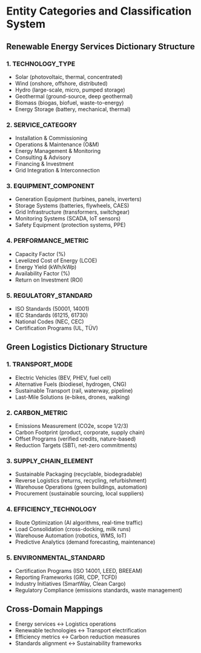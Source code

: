 # Entity Categories and Classification System

## Renewable Energy Services Dictionary Structure

### 1. TECHNOLOGY_TYPE
- Solar (photovoltaic, thermal, concentrated)
- Wind (onshore, offshore, distributed)
- Hydro (large-scale, micro, pumped storage)
- Geothermal (ground-source, deep geothermal)
- Biomass (biogas, biofuel, waste-to-energy)
- Energy Storage (battery, mechanical, thermal)

### 2. SERVICE_CATEGORY
- Installation & Commissioning
- Operations & Maintenance (O&M)
- Energy Management & Monitoring
- Consulting & Advisory
- Financing & Investment
- Grid Integration & Interconnection

### 3. EQUIPMENT_COMPONENT
- Generation Equipment (turbines, panels, inverters)
- Storage Systems (batteries, flywheels, CAES)
- Grid Infrastructure (transformers, switchgear)
- Monitoring Systems (SCADA, IoT sensors)
- Safety Equipment (protection systems, PPE)

### 4. PERFORMANCE_METRIC
- Capacity Factor (%)
- Levelized Cost of Energy (LCOE)
- Energy Yield (kWh/kWp)
- Availability Factor (%)
- Return on Investment (ROI)

### 5. REGULATORY_STANDARD
- ISO Standards (50001, 14001)
- IEC Standards (61215, 61730)
- National Codes (NEC, CEC)
- Certification Programs (UL, TÜV)

## Green Logistics Dictionary Structure

### 1. TRANSPORT_MODE
- Electric Vehicles (BEV, PHEV, fuel cell)
- Alternative Fuels (biodiesel, hydrogen, CNG)
- Sustainable Transport (rail, waterway, pipeline)
- Last-Mile Solutions (e-bikes, drones, walking)

### 2. CARBON_METRIC
- Emissions Measurement (CO2e, scope 1/2/3)
- Carbon Footprint (product, corporate, supply chain)
- Offset Programs (verified credits, nature-based)
- Reduction Targets (SBTi, net-zero commitments)

### 3. SUPPLY_CHAIN_ELEMENT
- Sustainable Packaging (recyclable, biodegradable)
- Reverse Logistics (returns, recycling, refurbishment)
- Warehouse Operations (green buildings, automation)
- Procurement (sustainable sourcing, local suppliers)

### 4. EFFICIENCY_TECHNOLOGY
- Route Optimization (AI algorithms, real-time traffic)
- Load Consolidation (cross-docking, milk runs)
- Warehouse Automation (robotics, WMS, IoT)
- Predictive Analytics (demand forecasting, maintenance)

### 5. ENVIRONMENTAL_STANDARD
- Certification Programs (ISO 14001, LEED, BREEAM)
- Reporting Frameworks (GRI, CDP, TCFD)
- Industry Initiatives (SmartWay, Clean Cargo)
- Regulatory Compliance (emissions standards, waste management)

## Cross-Domain Mappings
- Energy services ↔ Logistics operations
- Renewable technologies ↔ Transport electrification  
- Efficiency metrics ↔ Carbon reduction measures
- Standards alignment ↔ Sustainability frameworks
